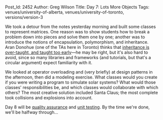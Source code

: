 Post_Id: 2452
Author: Greg Wilson
Title: Day 7: Lots More Objects
Tags: venues/university-of-alberta, venues/university-of-toronto, versions/version-3

<p>We took a detour from the notes yesterday morning and built some classes to represent matrices. One reason was to show students how to break a problem down into pieces and solve them one by one; another was to introduce the notions of encapsulation, polymorphism, and inheritance.  Aran Donohue (one of the TAs here in Toronto) thinks that <a href="http://littlecomputerscientist.wordpress.com/2009/07/21/inheritance-is-over-taught-and-taught-too-early/">inheritance is over-taught, and taught too early</a>&mdash;he may be right, but it's also hard to avoid, since so many libraries and frameworks (and tutorials, but that's a circular argument) expect familiarity with it.</p>
<p>We looked at operator overloading and (very briefly) at design patterns in the afternoon, then did a modeling exercise. What classes would you create if you were writing a program to simulate solar systems? What would those classes' responsibilities be, and which classes would collaborate with which others? The most creative solution included Santa Claus; the most complete took collisions and explosions into account.</p>
<p>Day 8 will be <a href="{{root_path}}/3_0/qa.html">quality assurance</a> and <a href="{{root_path}}/3_0/unit.html">unit testing</a>. By the time we're done, we'll be halfway through...</p>
